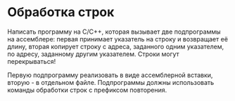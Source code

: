 # Обработка строк

Написать программу на C/C++, которая вызывает две подпрограммы на ассемблере:
первая принимает указатель на строку и возвращает её длину, вторая копирует
строку с адреса, заданного одним указателем, по адресу, заданному другим
указателем. Строки могут перекрываться!

Первую подпрограмму реализовать в виде ассемблерной вставки, вторую - в
отдельном файле. Подпрограммы должны использовать команды обработки строк с
префиксом повторения.
